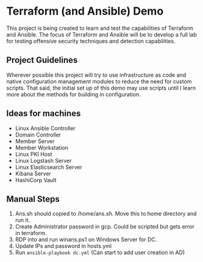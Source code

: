 # Terraform (and Ansible) Demo

This project is being created to learn and test the capabilities of Terraform and Ansible. The focus of Terraform and Ansible will be to develop a full lab for testing offensive security techniques and detection capabilities. 

## Project Guidelines

Wherever possible this project will try to use infrastructure as code and native configuration management modules to reduce the need for custom scripts. That said, the initial set up of this demo may use scripts until I learn more about the methods for building in configuration. 


## Ideas for machines

* Linux Ansible Controller
* Domain Controller
* Member Server
* Member Workstation
* Linux PKI Host
* Linux Logstash Server
* Linux Elasticsearch Server
* Kibana Server
* HashiCorp Vault


## Manual Steps

1. Ans.sh should copied to /home/ans.sh. Move this to home directory and run it.
2. Create Administrator password in gcp. Could be scripted but gets error in terraform.
3. RDP into and run winans.ps1 on Windows Server for DC.
4. Update IPs and password in hosts.yml
5. Run ```ansible-playbook dc.yml``` (Can start to add user creation in AD)